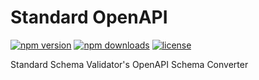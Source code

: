 # Standard OpenAPI

[![npm version](https://img.shields.io/npm/v/@standard-community/standard-openapi.svg)](https://npmjs.org/package/@standard-community/standard-openapi "View this project on NPM")
[![npm downloads](https://img.shields.io/npm/dm/@standard-community/standard-openapi)](https://www.npmjs.com/package/@standard-community/standard-openapi)
[![license](https://img.shields.io/npm/l/@standard-community/standard-openapi)](LICENSE)

Standard Schema Validator's OpenAPI Schema Converter
